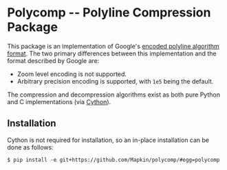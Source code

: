 Polycomp -- Polyline Compression Package
========================================

This package is an implementation of Google's [encoded polyline algorithm
format](https://developers.google.com/maps/documentation/utilities/polylinealgorithm).
The two primary differences between this implementation and the format
described by Google are:

* Zoom level encoding is not supported.
* Arbitrary precision encoding is supported, with `1e5` being the default.

The compression and decompression algorithms exist as both pure Python and
C implementations (via [Cython](http://cython.org/)).

Installation
------------

Cython is not required for installation, so an in-place installation can
be done as follows:

    $ pip install -e git+https://github.com/Mapkin/polycomp/#egg=polycomp
